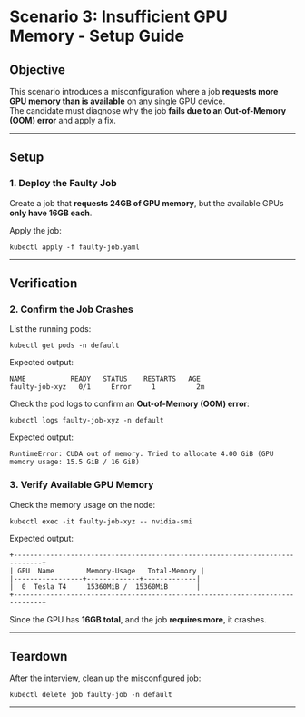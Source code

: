# Scenario 3: Insufficient GPU Memory - Setup Guide

## **Objective**
This scenario introduces a misconfiguration where a job **requests more GPU memory than is available** on any single GPU device.  
The candidate must diagnose why the job **fails due to an Out-of-Memory (OOM) error** and apply a fix.

---

## **Setup**

### **1️. Deploy the Faulty Job**
Create a job that **requests 24GB of GPU memory**, but the available GPUs **only have 16GB each**.

Apply the job:

```
kubectl apply -f faulty-job.yaml
```

---

## **Verification**

### **2️. Confirm the Job Crashes**
List the running pods:

```
kubectl get pods -n default
```

Expected output:
```
NAME           READY   STATUS    RESTARTS   AGE
faulty-job-xyz   0/1     Error     1          2m
```

Check the pod logs to confirm an **Out-of-Memory (OOM) error**:

```
kubectl logs faulty-job-xyz -n default
```

Expected output:
```
RuntimeError: CUDA out of memory. Tried to allocate 4.00 GiB (GPU memory usage: 15.5 GiB / 16 GiB)
```

### **3️. Verify Available GPU Memory**
Check the memory usage on the node:

```
kubectl exec -it faulty-job-xyz -- nvidia-smi
```

Expected output:
```
+-----------------------------------------------------------------------------+
| GPU  Name        Memory-Usage   Total-Memory |
|-----------------+-------------+-------------|
|  0  Tesla T4     15360MiB /  15360MiB       |
+-----------------------------------------------------------------------------+
```

Since the GPU has **16GB total**, and the job **requires more**, it crashes.

---

## **Teardown**
After the interview, clean up the misconfigured job:

```
kubectl delete job faulty-job -n default
```

---